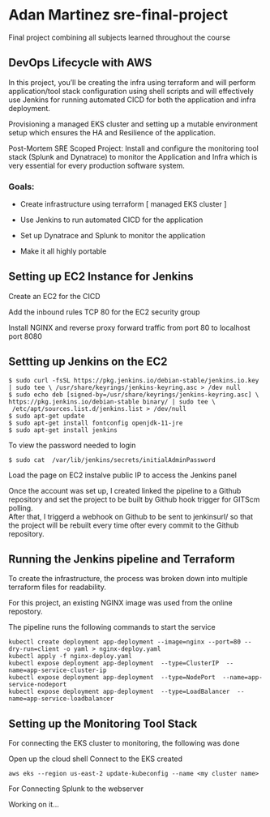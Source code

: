 # Adan Martinez sre-final-project
Final project combining all subjects learned throughout the course 




## DevOps Lifecycle with AWS
In this project, you’ll be creating the infra using terraform and will perform application/tool stack configuration using shell scripts and will effectively use Jenkins for running automated CICD for both the application and infra deployment.

Provisioning a managed EKS cluster and setting up a mutable environment setup which ensures the HA and Resilience of the application.

Post-Mortem SRE Scoped Project: Install and configure the monitoring tool stack (Splunk and Dynatrace) to monitor the Application and Infra which is very essential for every production software system.

### Goals:
* Create infrastructure using terraform [ managed EKS cluster ]

* Use Jenkins to run automated CICD for the application  

* Set up Dynatrace and Splunk to monitor the application

* Make it all highly portable


## Setting up EC2 Instance for Jenkins
Create an EC2 for the CICD 

Add the inbound rules TCP 80 for the EC2 security group

Install NGINX and reverse proxy forward traffic from port 80 to localhost port 8080

## Settting up Jenkins on the EC2
```
$ sudo curl -fsSL https://pkg.jenkins.io/debian-stable/jenkins.io.key | sudo tee \ /usr/share/keyrings/jenkins-keyring.asc > /dev null
$ sudo echo deb [signed-by=/usr/share/keyrings/jenkins-keyring.asc] \ https://pkg.jenkins.io/debian-stable binary/ | sudo tee \
 /etc/apt/sources.list.d/jenkins.list > /dev/null
$ sudo apt-get update
$ sudo apt-get install fontconfig openjdk-11-jre
$ sudo apt-get install jenkins
```  


To view the password needed to login

```
$ sudo cat  /var/lib/jenkins/secrets/initialAdminPassword
```  
Load the page on EC2 instalve public IP to access the Jenkins panel

Once the account was set up, I created linked the pipeline to a Github repository and set the project to be built by Github hook trigger for GITScm polling.  
After that, I triggerd a webhook on Github to be sent to jenkinsurl/<pipeline name> so that the project will be rebuilt every time ofter every commit to the Github repository.

<!-- Step 3 - Set up Splunk on the EC2
$ wget -O splunk-9.0.0.1-9e907cedecb1-Linux-x86_64.tgz "https://download.splunk.com/products/splunk/releases/9.0.0.1/linux/splunk-9.0.0.1-9e907cedecb1-Linux-x86_64.tgz"
$ sudo mv splunk-9.0.0.1-9e907cedecb1-Linux-x86_64.tgz /opt
$ cd /opt
$ sudo tar -xvzf splunk-9.0.0.1-9e907cedecb1-Linux-x86_64.tgz
$ sudo /opt/splunk/bin/splunk start
I configured splunk to not warn about the minimum disk space for this lab

$ sudo vi /opt/splunk/etc/system/local/server.conf
edit this file by adding these lines to the end -->

<!-- [diskUsage]
minFreeSpace = 50
Then I restarted the service

$ sudo /opt/splunk/bin/splunk restart
Now visit port 8000 on the public IP to access the Splunk panel -->

<!-- Installing Additional Dependencies And Configuration
Install git

$ sudo yum install git -y
Install docker

$ sudo yum install docker -y
$ sudo systemctl enable docker.service
$ sudo systemctl start docker.service
Install Kubectl

$ curl -o kubectl https://s3.us-west-2.amazonaws.com/amazon-eks/1.23.7/2022-06-29/bin/linux/amd64/kubectl
$ chmod +x ./kubectl
$ mkdir -p $HOME/bin && cp ./kubectl $HOME/bin/kubectl && export PATH=$PATH:$HOME/bin
$ echo 'export PATH=$PATH:$HOME/bin' >> ~/.bashrc
$ kubectl version --short --client
Install terraform

$ sudo wget https://releases.hashicorp.com/terraform/1.2.7/terraform_1.2.7_linux_amd64.zip
$ sudo unzip terraform_1.2.7_linux_amd64.zip
$ sudo mv terraform /usr/local/bin/
$ terraform version
Authenticating Kubectl

$ aws configure
$ aws eks --region us-east-1 update-kubeconfig --name EKS-Cluster
Note: I have learned its important to use the same IAM user used for terraform that is used for the authentication of kubectl or it will result in an access denied message. This is something I did that was improved from my previous labs. -->

## Running the Jenkins pipeline and Terraform
To create the infrastructure, the process was broken down into multiple terraform files for readability.


For this project, an existing NGINX image was used from the online repostory.

The pipeline runs the following commands to start the service

```
kubectl create deployment app-deployment --image=nginx --port=80 --dry-run=client -o yaml > nginx-deploy.yaml
kubectl apply -f nginx-deploy.yaml
kubectl expose deployment app-deployment  --type=ClusterIP  --name=app-service-cluster-ip
kubectl expose deployment app-deployment  --type=NodePort  --name=app-service-nodeport
kubectl expose deployment app-deployment  --type=LoadBalancer  --name=app-service-loadbalancer
```


## Setting up the Monitoring Tool Stack
For connecting the EKS cluster to monitoring, the following was done

Open up the cloud shell Connect to the EKS created

```
aws eks --region us-east-2 update-kubeconfig --name <my cluster name>
```

For Connecting Splunk to the webserver

Working on it...
